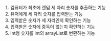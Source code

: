 1. 컴퓨터가 최초에 랜덤 세 자리 숫자를 추출하는 기능
2. 유저에게 세 자리 숫자를 입력받는 기능
3. 입력받은 숫자가 세 자리인지 확인하는 기능
4. 입력받은 숫자에 중독이 없는지 확인하는 기능
5. int형 숫자를 int의 arrayList로 변환하는 기능